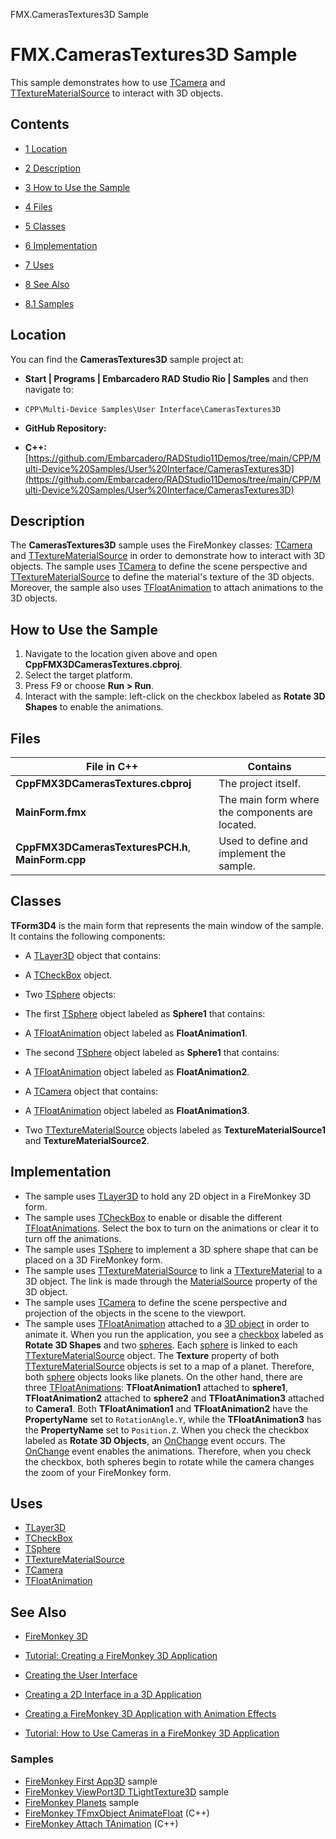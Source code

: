 FMX.CamerasTextures3D Sample[]()
# FMX.CamerasTextures3D Sample 


This sample demonstrates how to use [TCamera](http://docwiki.embarcadero.com/Libraries/en/FMX.Controls3D.TCamera) and [TTextureMaterialSource](http://docwiki.embarcadero.com/Libraries/en/FMX.MaterialSources.TTextureMaterialSource) to interact with 3D objects.
## Contents



* [1 Location](#Location)
* [2 Description](#Description)
* [3 How to Use the Sample](#How_to_Use_the_Sample)
* [4 Files](#Files)
* [5 Classes](#Classes)
* [6 Implementation](#Implementation)
* [7 Uses](#Uses)
* [8 See Also](#See_Also)

* [8.1 Samples](#Samples)


## Location 

You can find the **CamerasTextures3D** sample project at:
* **Start | Programs | Embarcadero RAD Studio Rio | Samples** and then navigate to:

* `CPP\Multi-Device Samples\User Interface\CamerasTextures3D`

* **GitHub Repository:**

* **C++:**[https://github.com/Embarcadero/RADStudio11Demos/tree/main/CPP/Multi-Device%20Samples/User%20Interface/CamerasTextures3D](https://github.com/Embarcadero/RADStudio11Demos/tree/main/CPP/Multi-Device%20Samples/User%20Interface/CamerasTextures3D)

## Description 

The **CamerasTextures3D** sample uses the FireMonkey classes: [TCamera](http://docwiki.embarcadero.com/Libraries/en/FMX.Controls3D.TCamera) and [TTextureMaterialSource](http://docwiki.embarcadero.com/Libraries/en/FMX.MaterialSources.TTextureMaterialSource) in order to demonstrate how to interact with 3D objects. The sample uses [TCamera](http://docwiki.embarcadero.com/Libraries/en/FMX.Controls3D.TCamera) to define the scene perspective and [TTextureMaterialSource](http://docwiki.embarcadero.com/Libraries/en/FMX.MaterialSources.TTextureMaterialSource) to define the material's texture of the 3D objects. Moreover, the sample also uses [TFloatAnimation](http://docwiki.embarcadero.com/Libraries/en/FMX.Ani.TFloatAnimation) to attach animations to the 3D objects.
## How to Use the Sample 


1.  Navigate to the location given above and open **CppFMX3DCamerasTextures.cbproj**.
2.  Select the target platform.
3.  Press F9 or choose **Run > Run**.
4.  Interact with the sample: left-click on the checkbox labeled as **Rotate 3D Shapes** to enable the animations.

## Files 



| **File in C++**                                    | **Contains**                                    |
| -------------------------------------------------- | ----------------------------------------------- |
| **CppFMX3DCamerasTextures.cbproj**                 | The project itself.                             |
| **MainForm.fmx**                                   | The main form where the components are located. |
| **CppFMX3DCamerasTexturesPCH.h**, **MainForm.cpp** | Used to define and implement the sample.        |


## Classes 

**TForm3D4** is the main form that represents the main window of the sample. It contains the following components:
*  A [TLayer3D](http://docwiki.embarcadero.com/Libraries/en/FMX.Layers3D.TLayer3D) object that contains:

*  A [TCheckBox](http://docwiki.embarcadero.com/Libraries/en/FMX.StdCtrls.TCheckBox) object.

*  Two [TSphere](http://docwiki.embarcadero.com/Libraries/en/FMX.Objects3D.TSphere) objects:

*  The first [TSphere](http://docwiki.embarcadero.com/Libraries/en/FMX.Objects3D.TSphere) object labeled as **Sphere1** that contains:

*  A [TFloatAnimation](http://docwiki.embarcadero.com/Libraries/en/FMX.Ani.TFloatAnimation) object labeled as **FloatAnimation1**.

*  The second [TSphere](http://docwiki.embarcadero.com/Libraries/en/FMX.Objects3D.TSphere) object labeled as **Sphere1** that contains:

*  A [TFloatAnimation](http://docwiki.embarcadero.com/Libraries/en/FMX.Ani.TFloatAnimation) object labeled as **FloatAnimation2**.

*  A [TCamera](http://docwiki.embarcadero.com/Libraries/en/FMX.Controls3D.TCamera) object that contains:

*  A [TFloatAnimation](http://docwiki.embarcadero.com/Libraries/en/FMX.Ani.TFloatAnimation) object labeled as **FloatAnimation3**.

*  Two [TTextureMaterialSource](http://docwiki.embarcadero.com/Libraries/en/FMX.MaterialSources.TTextureMaterialSource) objects labeled as **TextureMaterialSource1** and **TextureMaterialSource2**.

## Implementation 


*  The sample uses [TLayer3D](http://docwiki.embarcadero.com/Libraries/en/FMX.Layers3D.TLayer3D) to hold any 2D object in a FireMonkey 3D form.
*  The sample uses [TCheckBox](http://docwiki.embarcadero.com/Libraries/en/FMX.StdCtrls.TCheckBox) to enable or disable the different [TFloatAnimations](http://docwiki.embarcadero.com/Libraries/en/FMX.Ani.TFloatAnimation). Select the box to turn on the animations or clear it to turn off the animations.
*  The sample uses [TSphere](http://docwiki.embarcadero.com/Libraries/en/FMX.Objects3D.TSphere) to implement a 3D sphere shape that can be placed on a 3D FireMonkey form.
*  The sample uses [TTextureMaterialSource](http://docwiki.embarcadero.com/Libraries/en/FMX.MaterialSources.TTextureMaterialSource) to link a [TTextureMaterial](http://docwiki.embarcadero.com/Libraries/en/FMX.Materials.TTextureMaterial) to a 3D object. The link is made through the [MaterialSource](http://docwiki.embarcadero.com/Libraries/en/FMX.Objects3D.TShape3D.MaterialSource) property of the 3D object.
*  The sample uses [TCamera](http://docwiki.embarcadero.com/Libraries/en/FMX.Controls3D.TCamera) to define the scene perspective and projection of the objects in the scene to the viewport.
*  The sample uses [TFloatAnimation](http://docwiki.embarcadero.com/Libraries/en/FMX.Ani.TFloatAnimation) attached to a [3D object](http://docwiki.embarcadero.com/Libraries/en/FMX.Objects3D) in order to animate it.
When you run the application, you see a [checkbox](http://docwiki.embarcadero.com/Libraries/en/FMX.StdCtrls.TCheckBox) labeled as **Rotate 3D Shapes** and two [spheres](http://docwiki.embarcadero.com/Libraries/en/FMX.Objects3D.TSphere). Each [sphere](http://docwiki.embarcadero.com/Libraries/en/FMX.Objects3D.TSphere) is linked to each [TTextureMaterialSource](http://docwiki.embarcadero.com/Libraries/en/FMX.MaterialSources.TTextureMaterialSource) object. The **Texture** property of both [TTextureMaterialSource](http://docwiki.embarcadero.com/Libraries/en/FMX.MaterialSources.TTextureMaterialSource) objects is set to a map of a planet. Therefore, both [sphere](http://docwiki.embarcadero.com/Libraries/en/FMX.Objects3D.TSphere) objects looks like planets. On the other hand, there are three [TFloatAnimations](http://docwiki.embarcadero.com/Libraries/en/FMX.Ani.TFloatAnimation): **TFloatAnimation1** attached to **sphere1**, **TFloatAnimation2** attached to **sphere2** and **TFloatAnimation3** attached to **Camera1**. Both **TFloatAnimation1** and **TFloatAnimation2** have the **PropertyName** set to `RotationAngle.Y`, while the **TFloatAnimation3** has the **PropertyName** set to `Position.Z`. When you check the checkbox labeled as **Rotate 3D Objects**, an [OnChange](http://docwiki.embarcadero.com/Libraries/en/FMX.StdCtrls.TCheckBox.OnChange) event occurs. The [OnChange](http://docwiki.embarcadero.com/Libraries/en/FMX.StdCtrls.TCheckBox.OnChange) event enables the animations. Therefore, when you check the checkbox, both spheres begin to rotate while the camera changes the zoom of your FireMonkey form.
## Uses 


* [TLayer3D](http://docwiki.embarcadero.com/Libraries/en/FMX.Layers3D.TLayer3D)
* [TCheckBox](http://docwiki.embarcadero.com/Libraries/en/FMX.StdCtrls.TCheckBox)
* [TSphere](http://docwiki.embarcadero.com/Libraries/en/FMX.Objects3D.TSphere)
* [TTextureMaterialSource](http://docwiki.embarcadero.com/Libraries/en/FMX.MaterialSources.TTextureMaterialSource)
* [TCamera](http://docwiki.embarcadero.com/Libraries/en/FMX.Controls3D.TCamera)
* [TFloatAnimation](http://docwiki.embarcadero.com/Libraries/en/FMX.Ani.TFloatAnimation)

## See Also 


* [FireMonkey 3D](http://docwiki.embarcadero.com/RADStudio/en/FireMonkey_3D)
* [Tutorial: Creating a FireMonkey 3D Application](http://docwiki.embarcadero.com/RADStudio/en/Tutorial:_Creating_a_FireMonkey_3D_Application)

* [Creating the User Interface](http://docwiki.embarcadero.com/RADStudio/en/Creating_the_User_Interface_(FireMonkey_3D_Tutorial))
* [Creating a 2D Interface in a 3D Application](http://docwiki.embarcadero.com/RADStudio/en/Creating_a_2D_Interface_in_a_3D_Application_(FireMonkey_3D_Tutorial))
* [Creating a FireMonkey 3D Application with Animation Effects](http://docwiki.embarcadero.com/RADStudio/en/Creating_a_FireMonkey_3D_Application_with_Animation_Effects)

* [Tutorial: How to Use Cameras in a FireMonkey 3D Application](http://docwiki.embarcadero.com/RADStudio/en/Tutorial:_How_to_Use_Cameras_in_a_FireMonkey_3D_Application)

### Samples 


* [FireMonkey First App3D](http://docwiki.embarcadero.com/CodeExamples/en/FMX.FirstApp3D_Sample) sample
* [FireMonkey ViewPort3D TLightTexture3D](http://docwiki.embarcadero.com/CodeExamples/en/FMX.ViewPort3DTLightTexture3D_Sample) sample
* [FireMonkey Planets](http://docwiki.embarcadero.com/CodeExamples/en/FMX.Planets_Sample) sample
* [FireMonkey TFmxObject AnimateFloat](http://docwiki.embarcadero.com/CodeExamples/en/FMXTFmxObjectAnimateFloat_%28C%2B%2B%29) (C++)
* [FireMonkey Attach TAnimation](http://docwiki.embarcadero.com/CodeExamples/en/FMXAttachTAnimation_%28C%2B%2B%29) (C++)





